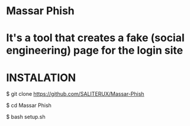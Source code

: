 # Massar Phish
# It's a tool that creates a fake (social engineering) page for the login site
# INSTALATION



$ git clone https://github.com/SALITERUX/Massar-Phish 

$ cd Massar Phish 

$ bash setup.sh


